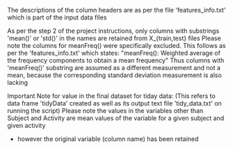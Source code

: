 The descriptions of the column headers are as per the file 'features_info.txt' which is part of the input data files

As per the step 2 of the project instructions, only columns with substrings 'mean()' or 'std()' in the names are retained from X_{train,test} files
Please note the columns for meanFreq() were specifically excluded. This follows as per the 'features_info.txt' which states:
"meanFreq(): Weighted average of the frequency components to obtain a mean frequency"
Thus columns with 'meanFreq()' substring are assumed as a different measurement and not a mean, 
because the corresponding standard deviation measurement is also lacking

Important Note for value in the final dataset for tiday data: 
(This refers to data frame 'tidyData' created as well as its output text file 'tidy_data.txt' on running the script)
Please note the values in the variables other than Subject and Activity are mean values of the variable for a given subject and given activity 
- however the original variable (column name) has been retained
